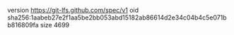 version https://git-lfs.github.com/spec/v1
oid sha256:1aabeb27e2f1aa5be2bb053abd15182ab86614d2e34c04b4c5e071bb816809fa
size 4699
